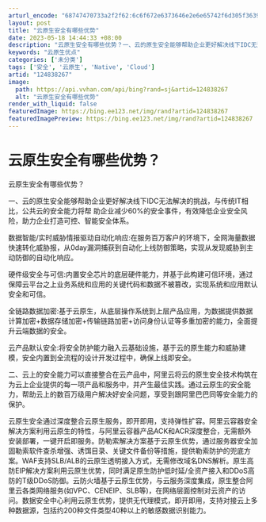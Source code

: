 ```yaml
---
arturl_encode: "68747470733a2f2f62:6c6f672e6373646e2e6e65742f6d305f36393836303232352f:61727469636c652f64657461696c732f313234383338323637"
layout: post
title: "云原生安全有哪些优势"
date: 2023-05-18 14:44:33 +08:00
description: "云原生安全有哪些优势？一、云的原生安全能够帮助企业更好解决线下IDC无法解决的挑战，与传统IT相比，"
keywords: "云原生优点"
categories: ['未分类']
tags: ['安全', '云原生', 'Native', 'Cloud']
artid: "124838267"
image:
  path: https://api.vvhan.com/api/bing?rand=sj&artid=124838267
  alt: "云原生安全有哪些优势"
render_with_liquid: false
featuredImage: https://bing.ee123.net/img/rand?artid=124838267
featuredImagePreview: https://bing.ee123.net/img/rand?artid=124838267
---
```


# 云原生安全有哪些优势？

云原生安全有哪些优势？

一、云的原生安全能够帮助企业更好解决线下IDC无法解决的挑战，与传统IT相比，公共云的安全能力将帮 助企业减少60%的安全事件，有效降低企业安全风险，助力企业打造可控、智能安全体系。

数据智能/实时威胁情报驱动自动化响应:在服务百万客户的环境下，全网海量数据快速转化威胁报，从0day漏洞捕获到自动化上线防御策略，实现从发现威胁到主动防御的自动化响应。

硬件级安全与可信:内置安全芯片的底层硬件能力，并基于此构建可信环境，通过保障云平台之上业务系统和应用的关键代码和数据不被篡改，实现系统和应用默认安全和可信。

全链路数据加密:基于云原生，从底层操作系统到上层产品应用，为数据提供数据计算加密+数据存储加密+传输链路加密+访问身份认证等多重加密的能力，全面提升云端数据的安全。

云产品默认安全:将安全防护能力融入云基础设施，基于云的原生能力和威胁建模，安全内置到全流程的设计开发过程中，确保上线即安全。

二、云上的安全能力可以直接整合在云产品中，阿里云将云的原生安全技术构筑在为云上企业提供的每一项产品和服务中，并产生最佳实践。通过云原生的安全能力，帮助云上的数百万级用户解决好安全问题，享受到跟阿里巴巴同等安全能力的保护。

云原生安全通过深度整合云原生服务，即开即用，支持弹性扩容。阿里云容器安全解决方案利用云原生的特性，与阿里云容器产品ACK和ACR深度整合，无需额外安装部署，一键开启即服务。防勒索解决方案基于云原生优势，通过服务器安全加固勒索软件查杀增强、诱饵目录、关键文件备份等措施，提供勒索防护的兜底方案。WAF支持SLB/ALB的云原生透明接入方式，无需修改域名DNS解析。原生高防EIP解决方案利用云原生优势，同时满足原生防护低时延/全资产接入和DDoS高防的T级DDoS防御。云防火墙基于云原生优势，与云服务深度集成，原生整合阿里云各类网络服务(如VPC、CENEIP、SLB等)，在网络层面控制对云资产的访问。数据安全中心利用云原生优势，提供无代理模式，即开即用，支持对接云上多种数据源，包括约200种文件类型40种以上的敏感数据识别能力。